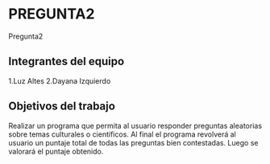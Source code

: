 # PREGUNTA2

Pregunta2

## Integrantes del equipo

1.Luz Altes
2.Dayana Izquierdo

## Objetivos del trabajo

Realizar un programa que permita al usuario responder preguntas aleatorias sobre temas culturales o científicos. Al final el programa
revolverá al usuario un puntaje total de todas las preguntas bien contestadas. Luego se valorará el puntaje obtenido.
